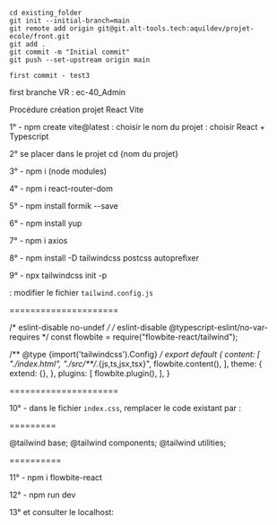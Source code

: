 ```
cd existing_folder
git init --initial-branch=main
git remote add origin git@git.alt-tools.tech:aquildev/projet-ecole/front.git
git add .
git commit -m "Initial commit"
git push --set-upstream origin main

first commit - test3
```
first branche VR : ec-40_Admin

Procédure création projet React Vite

1° - npm create vite@latest
: choisir le nom du projet
: choisir React + Typescript

2° se placer dans le projet cd {nom du projet} 

3° - npm i (node modules)

4° - npm i react-router-dom

5° - npm install formik --save 

6° - npm install yup 

7° - npm i axios

8° - npm install -D tailwindcss postcss autoprefixer

9° - npx tailwindcss init -p 

: modifier le fichier `tailwind.config.js`

=====================

/* eslint-disable no-undef */
/* eslint-disable @typescript-eslint/no-var-requires */
const flowbite = require("flowbite-react/tailwind");

/** @type {import('tailwindcss').Config} */
export default {
  content: [
    "./index.html",
    "./src/**/*.{js,ts,jsx,tsx}",
    flowbite.content(),
  ],
  theme: {
    extend: {},
  },
  plugins: [
    flowbite.plugin(),
  ],
}

=====================

10° - dans le fichier `index.css`, remplacer le code existant par :

=========

@tailwind base;
@tailwind components;
@tailwind utilities;

==========

11° - npm i flowbite-react

12° - npm run dev

13° et consulter le localhost:
